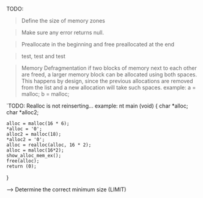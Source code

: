TODO:

> Define the size of memory zones

> Make sure any error returns null.

> Preallocate in the beginning and free preallocated at the end

> test, test and test



> Memory Defragmentation
> if two blocks of memory next to each other are freed, 
> a larger memory block can be allocated using both spaces. This happens by design, since the previous allocations are removed from the list and a new allocation will take such spaces.
> example:
> a = malloc;
> b = malloc;
> 


`TODO:
Realloc is not reinserting... example:
nt main (void)
{
	char *alloc;
	char *alloc2;

	alloc = malloc(16 * 6);
	*alloc = '0';
	alloc2 = malloc(18);
	*alloc2 = '0';
	alloc = realloc(alloc, 16 * 2);
	alloc = malloc(16*2);
	show_alloc_mem_ex();
	free(alloc);
	return (0);
}



--> Determine the correct minimum size (LIMIT)

